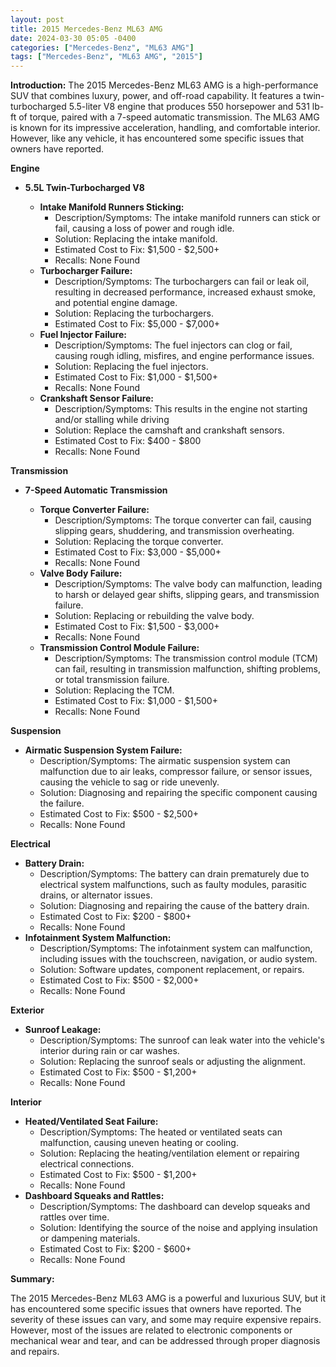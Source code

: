 ```yaml
---
layout: post
title: 2015 Mercedes-Benz ML63 AMG
date: 2024-03-30 05:05 -0400
categories: ["Mercedes-Benz", "ML63 AMG"]
tags: ["Mercedes-Benz", "ML63 AMG", "2015"]
---
```

**Introduction:** The 2015 Mercedes-Benz ML63 AMG is a high-performance SUV that combines luxury, power, and off-road capability. It features a twin-turbocharged 5.5-liter V8 engine that produces 550 horsepower and 531 lb-ft of torque, paired with a 7-speed automatic transmission. The ML63 AMG is known for its impressive acceleration, handling, and comfortable interior. However, like any vehicle, it has encountered some specific issues that owners have reported.

**Engine**

* **5.5L Twin-Turbocharged V8**

    * **Intake Manifold Runners Sticking:**
        * Description/Symptoms: The intake manifold runners can stick or fail, causing a loss of power and rough idle.
        * Solution: Replacing the intake manifold.
        * Estimated Cost to Fix: $1,500 - $2,500+
        * Recalls: None Found
    * **Turbocharger Failure:**
        * Description/Symptoms: The turbochargers can fail or leak oil, resulting in decreased performance, increased exhaust smoke, and potential engine damage.
        * Solution: Replacing the turbochargers.
        * Estimated Cost to Fix: $5,000 - $7,000+
    * **Fuel Injector Failure:**
        * Description/Symptoms: The fuel injectors can clog or fail, causing rough idling, misfires, and engine performance issues.
        * Solution: Replacing the fuel injectors.
        * Estimated Cost to Fix: $1,000 - $1,500+
        * Recalls: None Found
   * **Crankshaft Sensor Failure:**
        * Description/Symptoms: This results in the engine not starting and/or stalling while driving
        * Solution: Replace the camshaft and crankshaft sensors.
        * Estimated Cost to Fix: $400 - $800
        * Recalls: None Found 

**Transmission**

* **7-Speed Automatic Transmission**

    * **Torque Converter Failure:**
        * Description/Symptoms: The torque converter can fail, causing slipping gears, shuddering, and transmission overheating.
        * Solution: Replacing the torque converter.
        * Estimated Cost to Fix: $3,000 - $5,000+
        * Recalls: None Found
    * **Valve Body Failure:**
        * Description/Symptoms: The valve body can malfunction, leading to harsh or delayed gear shifts, slipping gears, and transmission failure.
        * Solution: Replacing or rebuilding the valve body.
        * Estimated Cost to Fix: $1,500 - $3,000+
        * Recalls: None Found
   * **Transmission Control Module Failure:**
        * Description/Symptoms: The transmission control module (TCM) can fail, resulting in transmission malfunction, shifting problems, or total transmission failure.
        * Solution: Replacing the TCM.
        * Estimated Cost to Fix: $1,000 - $1,500+
        * Recalls: None Found

**Suspension**

* **Airmatic Suspension System Failure:**
    * Description/Symptoms: The airmatic suspension system can malfunction due to air leaks, compressor failure, or sensor issues, causing the vehicle to sag or ride unevenly.
    * Solution: Diagnosing and repairing the specific component causing the failure.
    * Estimated Cost to Fix: $500 - $2,500+
    * Recalls: None Found

**Electrical**

* **Battery Drain:**
    * Description/Symptoms: The battery can drain prematurely due to electrical system malfunctions, such as faulty modules, parasitic drains, or alternator issues.
    * Solution: Diagnosing and repairing the cause of the battery drain.
    * Estimated Cost to Fix: $200 - $800+
    * Recalls: None Found
* **Infotainment System Malfunction:**
    * Description/Symptoms: The infotainment system can malfunction, including issues with the touchscreen, navigation, or audio system.
    * Solution: Software updates, component replacement, or repairs.
    * Estimated Cost to Fix: $500 - $2,000+
    * Recalls: None Found

**Exterior**

* **Sunroof Leakage:**
    * Description/Symptoms: The sunroof can leak water into the vehicle's interior during rain or car washes.
    * Solution: Replacing the sunroof seals or adjusting the alignment.
    * Estimated Cost to Fix: $500 - $1,200+
    * Recalls: None Found

**Interior**

* **Heated/Ventilated Seat Failure:**
    * Description/Symptoms: The heated or ventilated seats can malfunction, causing uneven heating or cooling.
    * Solution: Replacing the heating/ventilation element or repairing electrical connections.
    * Estimated Cost to Fix: $500 - $1,200+
    * Recalls: None Found
* **Dashboard Squeaks and Rattles:**
    * Description/Symptoms: The dashboard can develop squeaks and rattles over time.
    * Solution: Identifying the source of the noise and applying insulation or dampening materials.
    * Estimated Cost to Fix: $200 - $600+
    * Recalls: None Found

**Summary:**

The 2015 Mercedes-Benz ML63 AMG is a powerful and luxurious SUV, but it has encountered some specific issues that owners have reported. The severity of these issues can vary, and some may require expensive repairs. However, most of the issues are related to electronic components or mechanical wear and tear, and can be addressed through proper diagnosis and repairs.
